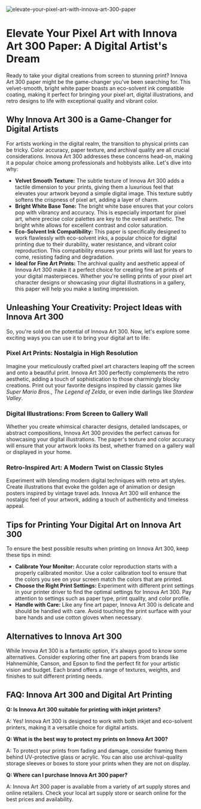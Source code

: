 ![elevate-your-pixel-art-with-innova-art-300-paper](https://images.pexels.com/photos/8534233/pexels-photo-8534233.jpeg?auto=compress&cs=tinysrgb&fit=crop&h=627&w=1200)

# Elevate Your Pixel Art with Innova Art 300 Paper: A Digital Artist's Dream

Ready to take your digital creations from screen to stunning print? Innova Art 300 paper might be the game-changer you've been searching for. This velvet-smooth, bright white paper boasts an eco-solvent ink compatible coating, making it perfect for bringing your pixel art, digital illustrations, and retro designs to life with exceptional quality and vibrant color.

## Why Innova Art 300 is a Game-Changer for Digital Artists

For artists working in the digital realm, the transition to physical prints can be tricky. Color accuracy, paper texture, and archival quality are all crucial considerations. Innova Art 300 addresses these concerns head-on, making it a popular choice among professionals and hobbyists alike. Let's dive into why:

*   **Velvet Smooth Texture:** The subtle texture of Innova Art 300 adds a tactile dimension to your prints, giving them a luxurious feel that elevates your artwork beyond a simple digital image. This texture subtly softens the crispness of pixel art, adding a layer of charm.
*   **Bright White Base Tone:** The bright white base ensures that your colors pop with vibrancy and accuracy. This is especially important for pixel art, where precise color palettes are key to the overall aesthetic. The bright white allows for excellent contrast and color saturation.
*   **Eco-Solvent Ink Compatibility:** This paper is specifically designed to work flawlessly with eco-solvent inks, a popular choice for digital printing due to their durability, water resistance, and vibrant color reproduction. This compatibility ensures your prints will last for years to come, resisting fading and degradation.
*   **Ideal for Fine Art Prints:** The archival quality and aesthetic appeal of Innova Art 300 make it a perfect choice for creating fine art prints of your digital masterpieces. Whether you're selling prints of your pixel art character designs or showcasing your digital illustrations in a gallery, this paper will help you make a lasting impression.

## Unleashing Your Creativity: Project Ideas with Innova Art 300

So, you're sold on the potential of Innova Art 300. Now, let's explore some exciting ways you can use it to bring your digital art to life:

### Pixel Art Prints: Nostalgia in High Resolution

Imagine your meticulously crafted pixel art characters leaping off the screen and onto a beautiful print. Innova Art 300 perfectly complements the retro aesthetic, adding a touch of sophistication to those charmingly blocky creations. Print out your favorite designs inspired by classic games like *Super Mario Bros.*, *The Legend of Zelda*, or even indie darlings like *Stardew Valley*.

### Digital Illustrations: From Screen to Gallery Wall

Whether you create whimsical character designs, detailed landscapes, or abstract compositions, Innova Art 300 provides the perfect canvas for showcasing your digital illustrations. The paper's texture and color accuracy will ensure that your artwork looks its best, whether framed on a gallery wall or displayed in your home.

### Retro-Inspired Art: A Modern Twist on Classic Styles

Experiment with blending modern digital techniques with retro art styles. Create illustrations that evoke the golden age of animation or design posters inspired by vintage travel ads. Innova Art 300 will enhance the nostalgic feel of your artwork, adding a touch of authenticity and timeless appeal.

## Tips for Printing Your Digital Art on Innova Art 300

To ensure the best possible results when printing on Innova Art 300, keep these tips in mind:

*   **Calibrate Your Monitor:** Accurate color reproduction starts with a properly calibrated monitor. Use a color calibration tool to ensure that the colors you see on your screen match the colors that are printed.
*   **Choose the Right Print Settings:** Experiment with different print settings in your printer driver to find the optimal settings for Innova Art 300. Pay attention to settings such as paper type, print quality, and color profile.
*   **Handle with Care:** Like any fine art paper, Innova Art 300 is delicate and should be handled with care. Avoid touching the print surface with your bare hands and use cotton gloves when necessary.

## Alternatives to Innova Art 300

While Innova Art 300 is a fantastic option, it's always good to know some alternatives. Consider exploring other fine art papers from brands like Hahnemühle, Canson, and Epson to find the perfect fit for your artistic vision and budget. Each brand offers a range of textures, weights, and finishes to suit different printing needs.

## FAQ: Innova Art 300 and Digital Art Printing

**Q: Is Innova Art 300 suitable for printing with inkjet printers?**

A: Yes! Innova Art 300 is designed to work with both inkjet and eco-solvent printers, making it a versatile choice for digital artists.

**Q: What is the best way to protect my prints on Innova Art 300?**

A: To protect your prints from fading and damage, consider framing them behind UV-protective glass or acrylic. You can also use archival-quality storage sleeves or boxes to store your prints when they are not on display.

**Q: Where can I purchase Innova Art 300 paper?**

A: Innova Art 300 paper is available from a variety of art supply stores and online retailers. Check your local art supply store or search online for the best prices and availability.
